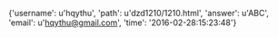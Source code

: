 {'username': u'hqythu', 'path': u'dzd1210/1210.html', 'answer': u'ABC', 'email': u'hqythu@gmail.com', 'time': '2016-02-28:15:23:48'}